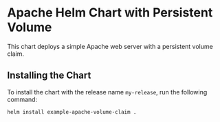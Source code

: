 # Apache Helm Chart with Persistent Volume

This chart deploys a simple Apache web server with a persistent volume claim.

## Installing the Chart

To install the chart with the release name `my-release`, run the following command:

```bash
helm install example-apache-volume-claim .
```
